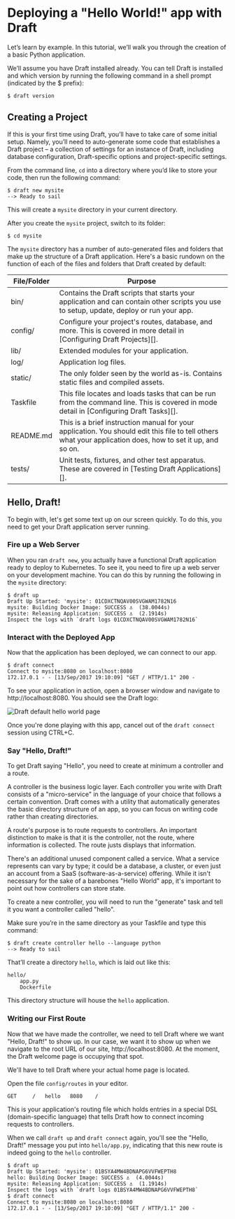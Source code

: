 # Deploying a "Hello World!" app with Draft

Let’s learn by example. In this tutorial, we’ll walk you through the creation of a basic Python application.

We’ll assume you have Draft installed already. You can tell Draft is installed and which version by running the following command in a shell prompt (indicated by the $ prefix):

```shell
$ draft version
```

## Creating a Project

If this is your first time using Draft, you’ll have to take care of some initial setup. Namely, you’ll need to auto-generate some code that establishes a Draft project – a collection of settings for an instance of Draft, including database configuration, Draft-specific options and project-specific settings.

From the command line, `cd` into a directory where you’d like to store your code, then run the following command:

```shell
$ draft new mysite
--> Ready to sail
```

This will create a `mysite` directory in your current directory.

After you create the `mysite` project, switch to its folder:

```shell
$ cd mysite
```

The `mysite` directory has a number of auto-generated files and folders that make up the structure of a Draft application. Here's a basic rundown on the function of each of the files and folders that Draft created by default:

| File/Folder | Purpose                                                                                                                                                    |
|-------------|------------------------------------------------------------------------------------------------------------------------------------------------------------|
| bin/        | Contains the Draft scripts that starts your application and can contain other scripts you use to setup, update, deploy or run your app.                    |
| config/     | Configure your project's routes, database, and more. This is covered in more detail in [Configuring Draft Projects][].                                     |
| lib/        | Extended modules for your application.                                                                                                                     |
| log/        | Application log files.                                                                                                                                     |
| static/     | The only folder seen by the world as-is. Contains static files and compiled assets.                                                                        |
| Taskfile    | This file locates and loads tasks that can be run from the command line. This is covered in mode detail in [Configuring Draft Tasks][].                    |
| README.md   | This is a brief instruction manual for your application. You should edit this file to tell others what your application does, how to set it up, and so on. |
| tests/      | Unit tests, fixtures, and other test apparatus. These are covered in [Testing Draft Applications][].

## Hello, Draft!

To begin with, let's get some text up on our screen quickly. To do this, you need to get your Draft application server running.

### Fire up a Web Server

When you ran `draft new`, you actually have a functional Draft application ready to deploy to Kubernetes. To see it, you need to fire up a web server on your development machine. You can do this by running the following in the `mysite` directory:

```shell
$ draft up
Draft Up Started: 'mysite': 01CDXCTNQAV00SVGWAM1782N16
mysite: Building Docker Image: SUCCESS ⚓  (38.0044s)
mysite: Releasing Application: SUCCESS ⚓  (2.1914s)
Inspect the logs with `draft logs 01CDXCTNQAV00SVGWAM1782N16`
```

### Interact with the Deployed App

Now that the application has been deployed, we can connect to our app.

```shell
$ draft connect
Connect to mysite:8080 on localhost:8080
172.17.0.1 - - [13/Sep/2017 19:10:09] "GET / HTTP/1.1" 200 -
```

To see your application in action, open a browser window and navigate to http://localhost:8080. You should see the Draft logo:

![Draft default hello world page](../static/img/draft-helloworld.png)

Once you're done playing with this app, cancel out of the `draft connect` session using CTRL+C.

### Say "Hello, Draft!"

To get Draft saying "Hello", you need to create at minimum a controller and a route.

A controller is the business logic layer. Each controller you write with Draft consists of a "micro-service" in the language of your choice that follows a certain convention. Draft comes with a utility that automatically generates the basic directory structure of an app, so you can focus on writing code rather than creating directories.

A route's purpose is to route requests to controllers. An important distinction to make is that it is the controller, not the route, where information is collected. The route justs displays that information.

There's an additional unused component called a service. What a service represents can vary by type; it could be a database, a cluster, or even just an account from a SaaS (software-as-a-service) offering. While it isn't necessary for the sake of a barebones "Hello World" app, it's important to point out how controllers can store state.

To create a new controller, you will need to run the "generate" task and tell it you want a controller called "hello".

Make sure you’re in the same directory as your Taskfile and type this command:

```shell
$ draft create controller hello --language python
--> Ready to sail
```

That’ll create a directory `hello`, which is laid out like this:

```shell
hello/
    app.py
    Dockerfile
```

This directory structure will house the `hello` application.

### Writing our First Route

Now that we have made the controller, we need to tell Draft where we want "Hello, Draft!" to show up. In our case, we want it to show up when we navigate to the root URL of our site, http://localhost:8080. At the moment, the Draft welcome page is occupying that spot.

We'll have to tell Draft where your actual home page is located.

Open the file `config/routes` in your editor.

```
GET     /   hello   8080    /
```

This is your application's routing file which holds entries in a special DSL (domain-specific language) that tells Draft how to connect incoming requests to controllers.

When we call `draft up` and `draft connect` again, you'll see the "Hello, Draft!" message you put into `hello/app.py`, indicating that this new route is indeed going to the `hello` controller.

```shell
$ draft up
Draft Up Started: 'mysite': 01BSYA4MW4BDNAPG6VVFWEPTH8
hello: Building Docker Image: SUCCESS ⚓  (4.0044s)
mysite: Releasing Application: SUCCESS ⚓  (1.1914s)
Inspect the logs with `draft logs 01BSYA4MW4BDNAPG6VVFWEPTH8`
$ draft connect
Connect to mysite:8080 on localhost:8080
172.17.0.1 - - [13/Sep/2017 19:10:09] "GET / HTTP/1.1" 200 -
```
